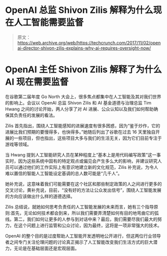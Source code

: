 # OpenAI 总监 Shivon Zilis 解释为什么现在人工智能需要监督 

> 原文：<https://web.archive.org/web/https://techcrunch.com/2017/11/02/openai-director-shivon-zilis-explains-why-ai-requires-oversight-now/>

# OpenAI 主任 Shivon Zilis 解释了为什么 AI 现在需要监督

在谷歌第二届年度 Go North 大会上，很多焦点都集中在人工智能及其对我们世界的影响上。会议以 OpenAI 总监 Shivon Zilis 和 AI 基金道德与治理总监 Tim Hwang 之间的讨论开始，两人分享了对 AI 进展、公众认知以及我们如何帮助确保其负责任的发展的看法。

Zilis 首先指出，围绕人工智能感知的进展速度有很多困惑，因为“鉴于炒作，它的进展比我们预期的要慢得多，也快得多。”她随后列出了谷歌在过去 16 天里独自开展的一些项目，但也指出，这些项目大多与我们的生活无关，因为它们目前专注于游戏等领域。

当 Hwang 提到人工智能研究人员在某种程度上“基本上是用代码编写政策”这一事实时，因为这些系统中固有的特定观点或偏见会产生多么大的影响，并建议研究人员可以通过他们的工作实际上有意识地建立新的文化规范，Zilis 补充说，为令人难以置信的智能人工智能设定基调的总人数可能是“几千人”。

她补充说，这意味着我们可能需要在这个社区和那些制定政策的人之间进行更多的交叉讨论，黄补充说，目前，“没有好的方法让公众发出信号”，围绕人工智能发展的方向应该做出什么样的道德选择。

Zilis 总结说，就她如何思考负责任的人工智能发展的未来而言，她有三个指导原则:首先，无论如何技术都会到来，所以我们需要弄清楚如何有目的地弯曲它的弧线。第二，我们如何让更多的人参与到对话中来？最后，我们需要尽我们最大的努力，在这个问题上进行监管和公众讨论，因为最终，这将是一项非常强大的技术。

OpenAI 的整个目的是过度帮助人工智能开发透明地公开进行，但这两位行业领导者之间专门关注伦理问题的讨论真正揭示了人工智能改变我们生活方式的巨大潜力，无论是在基础层面还是宏观层面。